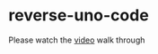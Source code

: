 # reverse-uno-code

Please watch the [video](https://www.youtube.com/watch?v=XDCU6qmW7_4) walk through
